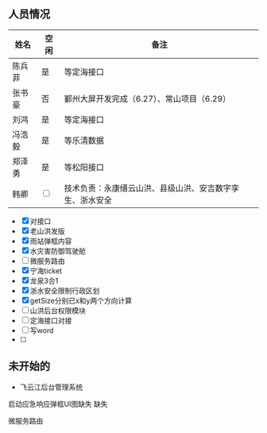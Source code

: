 ## 人员情况
| 姓名   | 空闲                    | 备注                                                     |
| ------ | ----------------------- | -------------------------------------------------------- |
| 陈兵菲 | 是 |   等定海接口  |
| 张书豪 | 否 | 鄞州大屏开发完成（6.27）、常山项目（6.29）                             |
| 刘鸿   | 是 | 等定海接口                                       |
| 冯浩毅 | 是 | 等乐清数据                             |
| 郑泽勇 | 是 | 等松阳接口                                          |
| 韩卿   | <input type="checkbox"> | 技术负责：永康缙云山洪、县级山洪、安吉数字孪生、浙水安全 |

- [x] 对接口
- [x] 老山洪发版
- [x] 雨站弹框内容
- [x] 水灾害防御驾驶舱
- [ ] 微服务路由
- [x] 宁海ticket
- [x] 龙泉3合1
- [x] 浙水安全限制行政区划
- [x] getSize分别已x和y两个方向计算
- [ ] 山洪后台权限模块
- [ ] 定海接口对接
- [ ] 写word
- [ ] 

## 未开始的
+ 飞云江后台管理系统


启动应急响应弹框UI图缺失 缺失


微服务路由